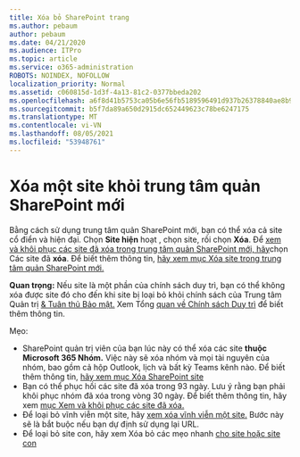 ```yaml
---
title: Xóa bỏ SharePoint trang
ms.author: pebaum
author: pebaum
ms.date: 04/21/2020
ms.audience: ITPro
ms.topic: article
ms.service: o365-administration
ROBOTS: NOINDEX, NOFOLLOW
localization_priority: Normal
ms.assetid: c060815d-1d3f-4a13-81c2-0377bbeda202
ms.openlocfilehash: a6f8d41b5753ca05b6e56fb5189596491d937b26378840ae8b9cbc8d74afb042
ms.sourcegitcommit: b5f7da89a650d2915dc652449623c78be6247175
ms.translationtype: MT
ms.contentlocale: vi-VN
ms.lasthandoff: 08/05/2021
ms.locfileid: "53948761"
---
```

# <a name="delete-a-site-from-the-new-sharepoint-admin-center"></a>Xóa một site khỏi trung tâm quản SharePoint mới

Bằng cách sử dụng trung tâm quản SharePoint mới, bạn có thể xóa cả site cổ điển và hiện đại. Chọn **Site hiện** hoạt , chọn site, rồi chọn **Xóa**. Để [xem và khôi phục các site đã xóa trong trung tâm quản SharePoint mới, hãy](https://docs.microsoft.com/sharepoint/view-and-restore-deleted-sites-in-new-admin-center)chọn Các site đã **xóa**. Để biết thêm thông tin, [hãy xem mục Xóa site trong trung tâm quản SharePoint mới.](https://docs.microsoft.com/sharepoint/delete-site-collection#delete-a-site-in-the-new-sharepoint-admin-center)

**Quan trọng:** Nếu site là một phần của chính sách duy trì, bạn có thể không xóa được site đó cho đến khi site bị loại bỏ khỏi chính sách của Trung tâm Quản trị [ &amp; Tuân thủ Bảo mật.](https://protection.office.com/?rfr=AdminCenter#/homepage) Xem Tổng [quan về Chính sách Duy trì](https://docs.microsoft.com/microsoft-365/compliance/retention-policies) để biết thêm thông tin. 

Mẹo:
- SharePoint quản trị viên của bạn lúc này có thể xóa các site **thuộc Microsoft 365 Nhóm.** Việc này sẽ xóa nhóm và mọi tài nguyên của nhóm, bao gồm cả hộp Outlook, lịch và bất kỳ Teams kênh nào. Để biết thêm thông tin, [hãy xem mục Xóa SharePoint site](https://docs.microsoft.com/sharepoint/manage-sites-in-new-admin-center#delete-a-site)
- Bạn có thể phục hồi các site đã xóa trong 93 ngày. Lưu ý rằng bạn phải khôi phục nhóm đã xóa trong vòng 30 ngày. Để biết thêm thông tin, hãy xem [mục Xem và khôi phục các site đã xóa.](https://docs.microsoft.com/sharepoint/view-and-restore-deleted-sites-in-new-admin-center)
- Để loại bỏ vĩnh viễn một site, hãy [xem xóa vĩnh viễn một site.](https://docs.microsoft.com/sharepoint/delete-site-collection#permanently-delete-a-site) Bước này sẽ là bắt buộc nếu bạn dự định sử dụng lại URL. 
- Để loại bỏ site con, hãy xem Xóa bỏ các mẹo nhanh [cho site hoặc site con](https://support.office.com/article/Delete-a-SharePoint-site-or-subsite-bc37b743-0cef-475e-9a8c-8fc4d40179fb#__bkmkshortcut)
